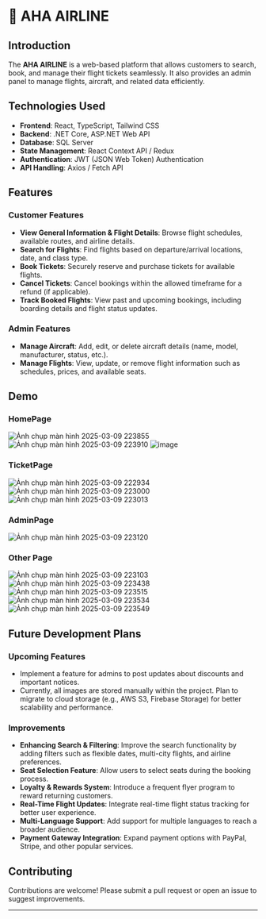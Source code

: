# 🛫 AHA AIRLINE

## Introduction
The **AHA AIRLINE** is a web-based platform that allows customers to search, book, and manage their flight tickets seamlessly. It also provides an admin panel to manage flights, aircraft, and related data efficiently.

## Technologies Used
- **Frontend**: React, TypeScript, Tailwind CSS
- **Backend**: .NET Core, ASP.NET Web API
- **Database**: SQL Server
- **State Management**: React Context API / Redux
- **Authentication**: JWT (JSON Web Token) Authentication
- **API Handling**: Axios / Fetch API

## Features

### Customer Features
- **View General Information & Flight Details**: Browse flight schedules, available routes, and airline details.
- **Search for Flights**: Find flights based on departure/arrival locations, date, and class type.
- **Book Tickets**: Securely reserve and purchase tickets for available flights.
- **Cancel Tickets**: Cancel bookings within the allowed timeframe for a refund (if applicable).
- **Track Booked Flights**: View past and upcoming bookings, including boarding details and flight status updates.

### Admin Features
- **Manage Aircraft**: Add, edit, or delete aircraft details (name, model, manufacturer, status, etc.).
- **Manage Flights**: View, update, or remove flight information such as schedules, prices, and available seats.

## Demo
### HomePage
![Ảnh chụp màn hình 2025-03-09 223855](https://github.com/user-attachments/assets/b43770ad-8e5a-41c2-b230-680ee9908f11)
![Ảnh chụp màn hình 2025-03-09 223910](https://github.com/user-attachments/assets/fc45d908-a8f1-4c81-8c6d-bb229b92c671)
![image](https://github.com/user-attachments/assets/1c84b1a2-ff53-4e2c-b354-a63b62c35ee3)

### TicketPage
![Ảnh chụp màn hình 2025-03-09 222934](https://github.com/user-attachments/assets/7280c053-cb63-4d7f-9e2b-41545c20f8d1)
![Ảnh chụp màn hình 2025-03-09 223000](https://github.com/user-attachments/assets/44dd781e-d29b-473a-89cc-3829e92a8011)
![Ảnh chụp màn hình 2025-03-09 223013](https://github.com/user-attachments/assets/4293cf7d-8c62-4381-920a-d3c45f2a187a)

### AdminPage
![Ảnh chụp màn hình 2025-03-09 223120](https://github.com/user-attachments/assets/b9332bf8-849a-4c32-829d-79a15152ea77)

### Other Page
![Ảnh chụp màn hình 2025-03-09 223103](https://github.com/user-attachments/assets/931a83ef-9efe-43a0-b2f9-ce5cef34ba34)
![Ảnh chụp màn hình 2025-03-09 223438](https://github.com/user-attachments/assets/7c0e0851-0df9-4a98-8903-2e08d05642e1)
![Ảnh chụp màn hình 2025-03-09 223515](https://github.com/user-attachments/assets/1846b27c-6b1e-4ab8-8b86-8f91c426497e)
![Ảnh chụp màn hình 2025-03-09 223534](https://github.com/user-attachments/assets/aee21038-855c-41e3-97c4-d6e4570c18e3)
![Ảnh chụp màn hình 2025-03-09 223549](https://github.com/user-attachments/assets/4852b2c1-1a85-4323-a686-1b7d356750f1)

## Future Development Plans
### Upcoming Features
   - Implement a feature for admins to post updates about discounts and important notices.
   - Currently, all images are stored manually within the project. Plan to migrate to cloud storage (e.g., AWS S3, Firebase Storage) for better scalability and performance.

### Improvements
- **Enhancing Search & Filtering**: Improve the search functionality by adding filters such as flexible dates, multi-city flights, and airline preferences.
- **Seat Selection Feature**: Allow users to select seats during the booking process.
- **Loyalty & Rewards System**: Introduce a frequent flyer program to reward returning customers.
- **Real-Time Flight Updates**: Integrate real-time flight status tracking for better user experience.
- **Multi-Language Support**: Add support for multiple languages to reach a broader audience.
- **Payment Gateway Integration**: Expand payment options with PayPal, Stripe, and other popular services.

## Contributing
Contributions are welcome! Please submit a pull request or open an issue to suggest improvements.

---
